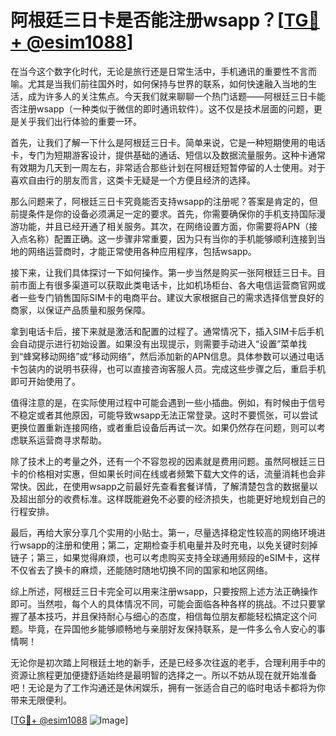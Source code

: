 # 阿根廷三日卡是否能注册wsapp？[[TG💪+ @esim1088](https://t.me/s/esim1088)]

在当今这个数字化时代，无论是旅行还是日常生活中，手机通讯的重要性不言而喻。尤其是当我们前往国外时，如何保持与世界的联系，如何快速融入当地的生活，成为许多人的关注焦点。今天我们就来聊聊一个热门话题——阿根廷三日卡能否注册wsapp（一种类似于微信的即时通讯软件）。这不仅是技术层面的问题，更是关乎我们出行体验的重要一环。

首先，让我们了解一下什么是阿根廷三日卡。简单来说，它是一种短期使用的电话卡，专门为短期游客设计，提供基础的通话、短信以及数据流量服务。这种卡通常有效期为几天到一周左右，非常适合那些计划在阿根廷短暂停留的人士使用。对于喜欢自由行的朋友而言，这类卡无疑是一个方便且经济的选择。

那么问题来了，阿根廷三日卡究竟能否支持wsapp的注册呢？答案是肯定的，但前提条件是你的设备必须满足一定的要求。首先，你需要确保你的手机支持国际漫游功能，并且已经开通了相关服务。其次，在网络设置方面，你需要将APN（接入点名称）配置正确。这一步骤非常重要，因为只有当你的手机能够顺利连接到当地的网络运营商时，才能正常使用各种应用程序，包括wsapp。

接下来，让我们具体探讨一下如何操作。第一步当然是购买一张阿根廷三日卡。目前市面上有很多渠道可以获取此类电话卡，比如机场柜台、各大电信运营商官网或者一些专门销售国际SIM卡的电商平台。建议大家根据自己的需求选择信誉良好的商家，以保证产品质量和服务保障。

拿到电话卡后，接下来就是激活和配置的过程了。通常情况下，插入SIM卡后手机会自动提示进行初始设置。如果没有出现提示，则需要手动进入“设置”菜单找到“蜂窝移动网络”或“移动网络”，然后添加新的APN信息。具体参数可以通过电话卡包装内的说明书获得，也可以直接咨询客服人员。完成这些步骤之后，重启手机即可开始使用了。

值得注意的是，在实际使用过程中可能会遇到一些小插曲。例如，有时候由于信号不稳定或者其他原因，可能导致wsapp无法正常登录。这时不要慌张，可以尝试更换位置重新连接网络，或者重启设备后再试一次。如果仍然存在问题，则可以考虑联系运营商寻求帮助。

除了技术上的考量之外，还有一个不容忽视的因素就是费用问题。虽然阿根廷三日卡的价格相对实惠，但如果长时间在线或者频繁下载大文件的话，流量消耗也会非常快。因此，在使用wsapp之前最好先查看套餐详情，了解清楚包含的数据量以及超出部分的收费标准。这样既能避免不必要的经济损失，也能更好地规划自己的行程安排。

最后，再给大家分享几个实用的小贴士。第一，尽量选择稳定性较高的网络环境进行wsapp的注册和使用；第二，定期检查手机电量并及时充电，以免关键时刻掉链子；第三，如果觉得麻烦，也可以考虑购买支持全球通用频段的eSIM卡，这样不仅省去了换卡的麻烦，还能随时随地切换不同的国家和地区网络。

综上所述，阿根廷三日卡完全可以用来注册wsapp，只要按照上述方法正确操作即可。当然啦，每个人的具体情况不同，可能会面临各种各样的挑战。不过只要掌握了基本技巧，并且保持耐心与细心的态度，相信每位朋友都能轻松搞定这个问题。毕竟，在异国他乡能够顺畅地与亲朋好友保持联系，是一件多么令人安心的事情啊！

无论你是初次踏上阿根廷土地的新手，还是已经多次往返的老手，合理利用手中的资源让旅程更加便捷舒适始终是最明智的选择之一。所以不妨从现在就开始准备吧！无论是为了工作沟通还是休闲娱乐，拥有一张适合自己的临时电话卡都将为你带来无限便利。

[[TG💪+ @esim1088](https://t.me/s/esim1088) ![Image](https://i.postimg.cc/4NQfJmqS/Snipaste-2025-05-13-00-14-12.png)]